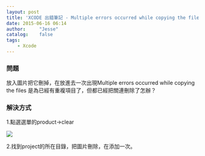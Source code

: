 ```yaml
---
layout: post
title: 'XCODE 出錯筆記 - Multiple errors occurred while copying the files'
date: 2015-06-16 06:14
author:     "Jesse"
catalog:    false
tags:
    - Xcode
---
```

### 問題

放入圖片把它刪掉，在放進去一次出現Multiple errors occurred while copying the files
是為已經有重複項目了，但都已經把關連刪除了怎辦？

### 解決方式

1.點選選單的product->clear

![](http://i.imgur.com/EYnsp8F.png)

2.找到project的所在目錄，把圖片刪除，在添加一次。
